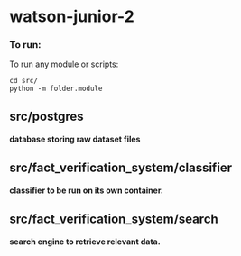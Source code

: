 # watson-junior-2


### To run:
To run any module or scripts:
```
cd src/
python -m folder.module
```

## src/postgres
#### database storing raw dataset files
#### 


## src/fact_verification_system/classifier
#### classifier to be run on its own container.

## src/fact_verification_system/search
#### search engine to retrieve relevant data.